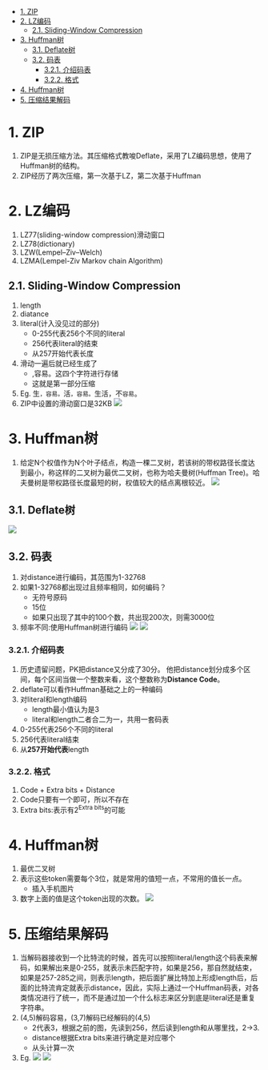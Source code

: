 <!-- TOC -->

- [1. ZIP](#1-zip)
- [2. LZ编码](#2-lz编码)
  - [2.1. Sliding-Window Compression](#21-sliding-window-compression)
- [3. Huffman树](#3-huffman树)
  - [3.1. Deflate树](#31-deflate树)
  - [3.2. 码表](#32-码表)
    - [3.2.1. 介绍码表](#321-介绍码表)
    - [3.2.2. 格式](#322-格式)
- [4. Huffman树](#4-huffman树)
- [5. 压缩结果解码](#5-压缩结果解码)

<!-- /TOC -->

# 1. ZIP
1. ZIP是无损压缩方法。其压缩格式教唆Deflate，采用了LZ编码思想，使用了Huffman树的结构。
2. ZIP经历了两次压缩，第一次基于LZ，第二次基于Huffman

# 2. LZ编码
1. LZ77(sliding-window compression)滑动窗口
2. LZ78(dictionary)
3. LZW(Lempel–Ziv–Welch)
4. LZMA(Lempel-Ziv Markov chain Algorithm)


## 2.1. Sliding-Window Compression
1. length
2. diatance
3. literal(计入没见过的部分)
    + 0-255代表256个不同的literal
    + 256代表literal的结束
    + 从257开始代表长度
4. 滑动一遍后就已经生成了
    + ,容易。这四个字符进行存储
    + 这就是第一部分压缩
5. Eg. 生`，容易。`活`，容易。`生活，不`容易`。
6. ZIP中设置的滑动窗口是32KB
![](img/7.png)


# 3. Huffman树
1. 给定N个权值作为N个叶子结点，构造一棵二叉树，若该树的带权路径长度达到最小，称这样的二叉树为最优二叉树，也称为哈夫曼树(Huffman Tree)。哈夫曼树是带权路径长度最短的树，权值较大的结点离根较近。
![](img/5.png)

## 3.1. Deflate树
![](img/6.png)


## 3.2. 码表
1. 对distance进行编码，其范围为1-32768
2. 如果1-32768都出现过且频率相同，如何编码？
    + 无符号原码
    + 15位
    + 如果只出现了其中的100个数，共出现200次，则需3000位
3. 频率不同:使用Huffman树进行编码
![](img/8.png)
![](img/9.png)

### 3.2.1. 介绍码表
1. 历史遗留问题，PK把distance又分成了30分。
他把distance划分成多个区间，每个区间当做一个整数来看，这个整数称为**Distance Code**。
2. deflate可以看作Huffman基础之上的一种编码
3. 对literal和length编码
    + length最小值认为是3
    + literal和length二者合二为一，共用一套码表
4. 0-255代表256个不同的literal
5. 256代表literal结束
6. 从**257开始代表**length

### 3.2.2. 格式
1. Code + Extra bits + Distance
2. Code只要有一个即可，所以不存在
3. Extra bits:表示有2<sup>Extra bits</sup>的可能

# 4. Huffman树
1. 最优二叉树
2. 表示这些token需要每个3位，就是常用的值短一点，不常用的值长一点。
    + 插入手机图片
3. 数字上面的值是这个token出现的次数。
![](img/1.jpg)

# 5. 压缩结果解码
1. 当解码器接收到一个比特流的时候，首先可以按照literal/length这个码表来解码，如果解出来是0-255，就表示未匹配字符，如果是256，那自然就结束，如果是257-285之间，则表示length，把后面扩展比特加上形成length后，后面的比特流肯定就表示distance，因此，实际上通过一个Huffman码表，对各类情况进行了统一，而不是通过加一个什么标志来区分到底是literal还是重复字符串。
2. (4,5)解码容易，(3,7)解码已经解码的(4,5)
    + 2代表3，根据之前的图，先读到256，然后读到length和从哪里找，2->3.
    + distance根据Extra bits来进行确定是对应哪个
    + 从头计算一次
3. Eg.
![](img/10.png)
![](img/11.png)